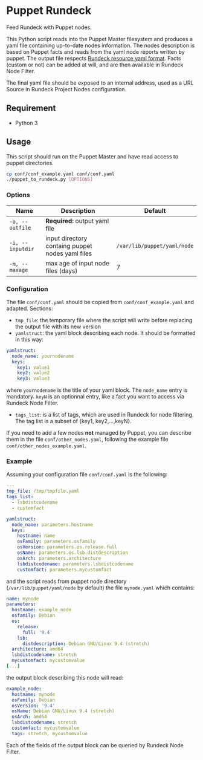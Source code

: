 # Puppet Rundeck

Feed Rundeck with Puppet nodes.

This Python script reads into the Puppet Master filesystem and produces a yaml file containing up-to-date nodes information. The nodes description is based on Puppet facts and reads from the yaml node reports written by puppet. The output file respects [Rundeck resource yaml format](http://rundeck.org/docs/man5/resource-yaml.html). Facts (custom or not) can be added at will, and are then available in Rundeck Node Filter.

The final yaml file should be exposed to an internal address, used as a URL Source in Rundeck Project Nodes configuration.


## Requirement
* Python 3

## Usage
This script should run on the Puppet Master and have read access to puppet directories.

```bash
cp conf/conf_example.yaml conf/conf.yaml
./puppet_to_rundeck.py [OPTIONS]
```

### Options

Name | Description | Default
--- | --- | ---
`-o, --outfile` | **Required:** output yaml file |
`-i, --inputdir` | input directory containg puppet nodes yaml files | `/var/lib/puppet/yaml/node`
`-m, --maxage` | max age of input node files (days) | 7


### Configuration

The file `conf/conf.yaml` should be copied from `conf/conf_example.yaml` and adapted. Sections:

* `tmp_file`: the temporary file where the script will write before replacing the output file with its new version
* `yamlstruct`: the yaml block describing each node. It should be formatted in this way:
```yaml
yamlstruct:
  node_name: yournodename
  keys:
    key1: value1
    key2: value2
    key3: value3
```
where `yournodename` is the title of your yaml block. The `node_name` entry is mandatory.
`keyN` is an optionnal entry, like a fact you want to access via Rundeck Node Filter.
* `tags_list`: is a list of tags, which are used in Rundeck for node filtering. The tag list is a subset of {key1, key2,...,keyN}.

If you need to add a few nodes **not** managed by Puppet, you can describe them in the file `conf/other_nodes.yaml`, following the example file `conf/other_nodes_example.yaml`.


### Example

Assuming your configuration file `conf/conf.yaml` is the following:
```yaml
---
tmp_file: /tmp/tmpfile.yaml
tags_list:
  - lsbdistcodename
  - customfact

yamlstruct:
  node_name: parameters.hostname
  keys:
    hostname: name
    osFamily: parameters.osfamily
    osVersion: parameters.os.release.full
    osName: parameters.os.lsb.distdescription
    osArch: parameters.architecture
    lsbdistcodename: parameters.lsbdistcodename
    customfact: parameters.mycustomfact
```

and the script reads from puppet node directory (`/var/lib/puppet/yaml/node` by default) the file `mynode.yaml` which contains:
```yaml
name: mynode
parameters:
  hostname: example_node
  osfamily: Debian
  os:
    release:
      full: '9.4'
    lsb:
      distdescription: Debian GNU/Linux 9.4 (stretch)
  architecture: amd64
  lsbdistcodename: stretch
  mycustomfact: mycustomvalue
[...]
```

the output block describing this node will read:
```yaml
example_node:
  hostname: mynode
  osFamily: Debian
  osVersion: '9.4'
  osName: Debian GNU/Linux 9.4 (stretch)
  osArch: amd64
  lsbdistcodename: stretch
  customfact: mycustomvalue
  tags: stretch, mycustomvalue
```

Each of the fields of the output block can be queried by Rundeck Node Filter.
